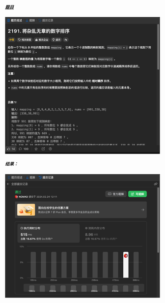 ##### [题目](https://leetcode.cn/problems/sort-the-jumbled-numbers/description/)
![pic](img.png)
##### 结果：
![pic](result.png)